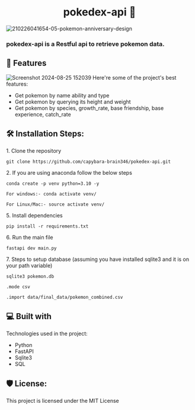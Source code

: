 <h1 align="center" id="title">pokedex-api 🚀</h1>


![210226041654-05-pokemon-anniversary-design](https://github.com/user-attachments/assets/70fdfd48-bd6d-49c5-9bdc-6c5b5aed4860)

<h3 id="description">pokedex-api is a Restful api to retrieve pokemon data.</h3>


  
  
<h2>🧐 Features</h2>

![Screenshot 2024-08-25 152039](https://github.com/user-attachments/assets/de7f2289-5809-4126-8432-5fcd1e625c5a)
Here're some of the project's best features:

*   Get pokemon by name ability and type
*   Get pokemon by querying its height and weight
*   Get pokemon by species, growth_rate, base friendship, base experience, catch_rate


<h2>🛠️ Installation Steps:</h2>

<p>1. Clone the repository</p>

```
git clone https://github.com/capybara-brain346/pokedex-api.git
```

<p>2. If you are using anaconda follow the below steps</p>

```
conda create -p venv python=3.10 -y
```

```
For windows:- conda activate venv/
```

```
For Linux/Mac:- source activate venv/
```

<p>5. Install dependencies</p>

```
pip install -r requirements.txt
```

<p>6. Run the main file</p>

```
fastapi dev main.py
```

<p>7. Steps to setup database (assuming you have installed sqlite3 and it is on your path variable)</p>

```
sqlite3 pokemon.db
```

```
.mode csv
```

```
.import data/final_data/pokemon_combined.csv
```

  
  
<h2>💻 Built with</h2>

Technologies used in the project:

*   Python
*   FastAPI
*   Sqlite3
*   SQL

<h2>🛡️ License:</h2>

This project is licensed under the MIT License
